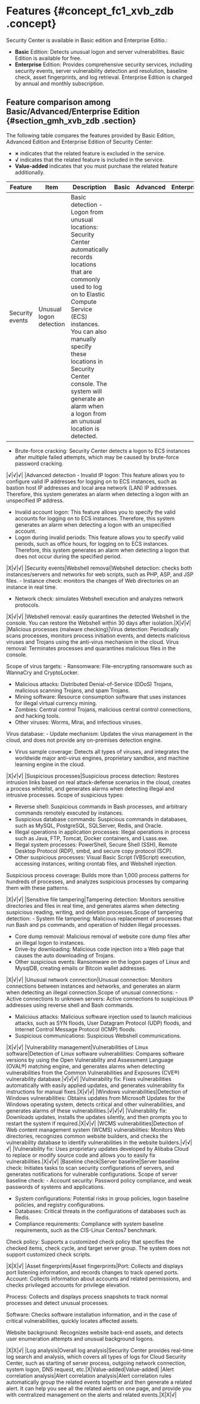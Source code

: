 # Features {#concept_fc1_xvb_zdb .concept}

Security Center is available in Basic edition and Enterprise Editio.:

-   **Basic** Edition: Detects unusual logon and server vulnerabilities. Basic Edition is available for free.
-   **Enterprise** Edition: Provides comprehensive security services, including security events, server vulnerability detection and resolution, baseline check, asset fingerprints, and log retrieval. Enterprise Edition is charged by annual and monthly subscription.

## Feature comparison among Basic/Advanced/Enterprise Edition {#section_gmh_xvb_zdb .section}

The following table compares the features provided by Basic Edition, Advanced Edition and Enterprise Edition of Security Center:

-   **×** indicates that the related feature is excluded in the service.
-   **√** indicates that the related feature is included in the service.
-   **Value-added** indicates that you must purchase the related feature additionally.

|Feature|Item|Description|Basic|Advanced|Enterprise|
|-------|----|-----------|-----|--------|----------|
|Security events|Unusual logon detection|Basic detection -   Logon from unusual locations: Security Center automatically records locations that are commonly used to log on to Elastic Compute Service \(ECS\) instances. You can also manually specify these locations in Security Center console. The system will generate an alarm when a logon from an unusual location is detected.
-   Brute-force cracking: Security Center detects a logon to ECS instances after multiple failed attempts, which may be caused by brute-force password cracking.

 |√|√|√|
|Advanced detection -   Invalid IP logon: This feature allows you to configure valid IP addresses for logging on to ECS instances, such as bastion host IP addresses and local area network \(LAN\) IP addresses. Therefore, this system generates an alarm when detecting a logon with an unspecified IP address.
-   Invalid account logon: This feature allows you to specify the valid accounts for logging on to ECS instances. Therefore, this system generates an alarm when detecting a logon with an unspecified account.
-   Logon during invalid periods: This feature allows you to specify valid periods, such as office hours, for logging on to ECS instances. Therefore, this system generates an alarm when detecting a logon that does not occur during the specified period.

 |X|√|√|
|Security events|Webshell removal|Webshell detection: checks both instances/servers and networks for web scripts, such as PHP, ASP, and JSP files. -   Instance check: monitors the changes of Web directories on an instance in real time.
-   Network check: simulates Webshell execution and analyzes network protocols.

 |X|√|√|
|Webshell removal: easily quarantines the detected Webshell in the console. You can restore the Webshell within 30 days after isolation.|X|√|√|
|Malicious processes \(malware checking\)|Virus detection: Periodically scans processes, monitors process initiation events, and detects malicious viruses and Trojans using the anti-virus mechanism in the cloud. Virus removal: Terminates processes and quarantines malicious files in the console.

 Scope of virus targets: -   Ransomware: File-encrypting ransomware such as WannaCry and CryptoLocker.
-   Malicious attacks: Distributed Denial-of-Service \(DDoS\) Trojans, malicious scanning Trojans, and spam Trojans.
-   Mining software: Resource consumption software that uses instances for illegal virtual currency mining.
-   Zombies: Central control Trojans, malicious central control connections, and hacking tools.
-   Other viruses: Worms, Mirai, and infectious viruses.

 Virus database: -   Update mechanism: Updates the virus management in the cloud, and does not provide any on-premises detection engine.
-   Virus sample coverage: Detects all types of viruses, and integrates the worldwide major anti-virus engines, proprietary sandbox, and machine learning engine in the cloud.

 |X|√|√|
|Suspicious processes|Suspicious process detection: Restores intrusion links based on real attack-defense scenarios in the cloud, creates a process whitelist, and generates alarms when detecting illegal and intrusive processes. Scope of suspicious types:

 -   Reverse shell: Suspicious commands in Bash processes, and arbitrary commands remotely executed by instances.
-   Suspicious database commands: Suspicious commands in databases, such as MySQL, PostgreSQL, SQLServer, Redis, and Oracle.
-   Illegal operations in application processes: Illegal operations in process such as Java, FTP, Tomcat, Docker containers, and Lsass.exe.
-   Illegal system processes: PowerShell, Secure Shell \(SSH\), Remote Desktop Protocol \(RDP\), smbd, and secure copy protocol \(SCP\).
-   Other suspicious processes: Visual Basic Script \(VBScript\) execution, accessing instances, writing crontab files, and Webshell injection.

 Suspicious process coverage: Builds more than 1,000 process patterns for hundreds of processes, and analyzes suspicious processes by comparing them with these patterns.

 |X|√|√|
|Sensitive file tampering|Tampering detection: Monitors sensitive directories and files in real time, and generates alarms when detecting suspicious reading, writing, and deletion processes.Scope of tampering detection: -   System file tampering: Malicious replacement of processes that run Bash and ps commands, and operation of hidden illegal processes.
-   Core dump removal: Malicious removal of website core dump files after an illegal logon to instances.
-   Drive-by downloading: Malicious code injection into a Web page that causes the auto downloading of Trojans.
-   Other suspicious events: Ransomware on the logon pages of Linux and MysqlDB, creating emails or Bitcoin wallet addresses.

 |X|√|√|
|Unusual network connection|Unusual connection: Monitors connections between instances and networks, and generates an alarm when detecting an illegal connection.Scope of unusual connections: -   Active connections to unknown servers: Active connections to suspicious IP addresses using reverse shell and Bash commands.
-   Malicious attacks: Malicious software injection used to launch malicious attacks, such as SYN floods, User Datagram Protocol \(UDP\) floods, and Internet Control Message Protocol \(ICMP\) floods.
-   Suspicious communications: Suspicious Webshell communications.

 |X|√|√|
|Vulnerability management|Vulnerabilities of Linux software|Detection of Linux software vulnerabilities: Compares software versions by using the Open Vulnerability and Assessment Language \(OVAL®\) matching engine, and generates alarms when detecting vulnerabilities from the Common Vulnerabilities and Exposures \(CVE®\) vulnerability database.|√|√|√|
|Vulnerability fix: Fixes vulnerabilities automatically with easily applied updates, and generates vulnerability fix instructions for manual fixes.|X|√|√|
|Windows vulnerabilities|Detection of Windows vulnerabilities: Obtains updates from Microsoft Updates for the Windows operating system, detects critical and other vulnerabilities, and generates alarms of these vulnerabilities.|√|√|√|
|Vulnerability fix: Downloads updates, installs the updates silently, and then prompts you to restart the system if required.|X|√|√|
|WCMS vulnerabilities|Detection of Web content management system \(WCMS\) vulnerabilities: Monitors Web directories, recognizes common website builders, and checks the vulnerability database to identify vulnerabilities in the website builders.|√|√|√|
|Vulnerability fix: Uses proprietary updates developed by Alibaba Cloud to replace or modify source code and allows you to easily fix vulnerabilities.|X|√|√|
|Baseline check|Server baseline|Server baseline check: Initiates tasks to scan security configurations of servers, and generates notifications for vulnerable configurations. Scope of server baseline check: -   Account security: Password policy compliance, and weak passwords of systems and applications.
-   System configurations: Potential risks in group policies, logon baseline policies, and registry configurations.
-   Databases: Critical threats in the configurations of databases such as Redis.
-   Compliance requirements: Compliance with system baseline requirements, such as the CIS-Linux Centos7 benchmark.

 Check policy: Supports a customized check policy that specifies the checked items, check cycle, and target server group. The system does not support customized check scripts.

 |X|X|√|
|Asset fingerprints|Asset fingerprints|Port: Collects and displays port listening information, and records changes to track opened ports. Account: Collects information about accounts and related permissions, and checks privileged accounts for privilege elevation.

 Process: Collects and displays process snapshots to track normal processes and detect unusual processes.

 Software: Checks software installation information, and in the case of critical vulnerabilities, quickly locates affected assets.

 Website background: Recognizes website back-end assets, and detects user enumeration attempts and unusual background logons.

 |X|X|√|
|Log analysis|Overall log analysis|Security Center provides real-time log search and analysis, which covers all types of logs for Cloud Security Center, such as starting of server process, outgoing network connection, system logon, DNS request, etc.|X|Value-added|Value-added|
|Alert correlation analysis|Alert correlation analysis|Alert correlation rules automatically group the related events together and then generate a related alert. It can help you see all the related alerts on one page, and provide you with centralized management on the alerts and related events.|X|X|√|

